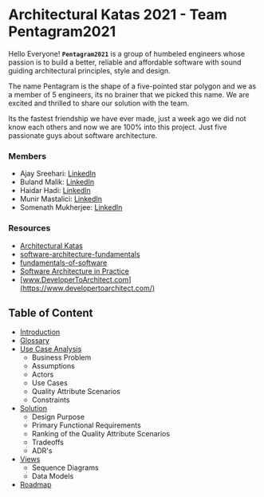 
# Architectural Katas 2021 - Team Pentagram2021

Hello Everyone! **`Pentagram2021`** is a group of humbeled engineers whose passion is to build a better, reliable and affordable software with sound guiding architectural principles, style and design.

The name Pentagram is the shape of a five-pointed star polygon and we as a member of 5 engineers, its no brainer that we picked this name. We are excited and thrilled to share our solution with the team.

Its the fastest friendship we have ever made, just a week ago we did not know each others and now we are 100% into this project. Just five passionate guys about software architecture.

### Members
- Ajay Sreehari: [LinkedIn](https://www.linkedin.com/in/ajaysreehari/)
- Buland Malik: [LinkedIn](https://www.linkedin.com/in/bulandmalik/)
- Haidar Hadi: [LinkedIn](https://www.linkedin.com/in/haidar/)
- Munir Mastalici: [LinkedIn](https://www.linkedin.com/in/munir-mastalic/)
- Somenath Mukherjee: [LinkedIn](https://www.linkedin.com/in/somenathmukherjee/) 

### Resources

- [Architectural Katas](https://learning.oreilly.com/live-events/architectural-katas/0636920054100/0636920062914/)
- [software-architecture-fundamentals](https://learning.oreilly.com/videos/software-architecture-fundamentals/9781491998991?autoplay=false)
- [fundamentals-of-software](https://learning.oreilly.com/library/view/fundamentals-of-software/9781492043447/)
- [Software Architecture in Practice](https://learning.oreilly.com/library/view/software-architecture-in/9780136885979/ch08.html)
- [www.DeveloperToArchitect.com](https://www.developertoarchitect.com/)

## Table of Content
- [Introduction](introduction.md)	
- [Glossary](glossary.md)
- [Use Case Analysis](/1.problem/Readme.md)
	- Business Problem
	- Assumptions
	- Actors
	- Use Cases
	- Quality Attribute Scenarios
	- Constraints
- [Solution](/2.solution/Readme.md)
	- Design Purpose
	- Primary Functional Requirements
	- Ranking of the Quality Attribute Scenarios
	- Tradeoffs 
	- ADR's
- [Views](/3.views/Readme.md)
	- Sequence Diagrams
	- Data Models
- [Roadmap](/4.roadmap/Readme.md)
